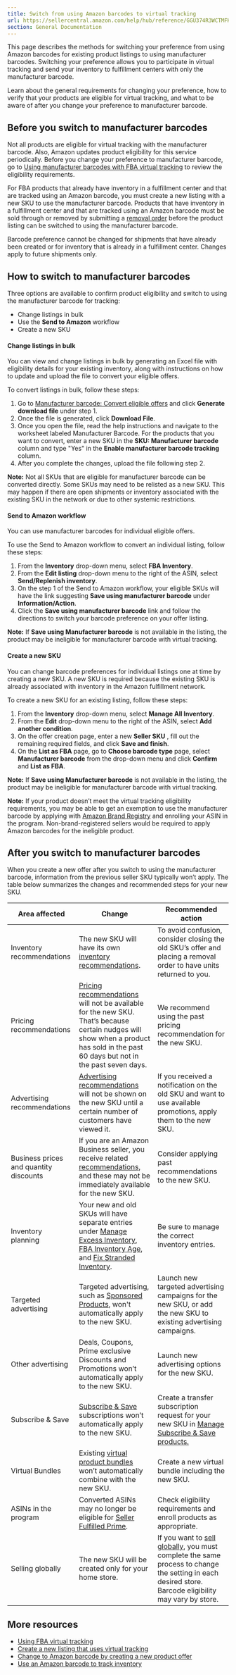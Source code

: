 ```yaml
---
title: Switch from using Amazon barcodes to virtual tracking
url: https://sellercentral.amazon.com/help/hub/reference/GGU374R3WCTMFK8L
section: General Documentation
---
```


This page describes the methods for switching your preference from using
Amazon barcodes for existing product listings to using manufacturer barcodes.
Switching your preference allows you to participate in virtual tracking and
send your inventory to fulfillment centers with only the manufacturer barcode.

Learn about the general requirements for changing your preference, how to
verify that your products are eligible for virtual tracking, and what to be
aware of after you change your preference to manufacturer barcode.

## Before you switch to manufacturer barcodes

Not all products are eligible for virtual tracking with the manufacturer
barcode. Also, Amazon updates product eligibility for this service
periodically. Before you change your preference to manufacturer barcode, go to
[Using manufacturer barcodes with FBA virtual tracking](/gp/help/200141480) to
review the eligibility requirements.

For FBA products that already have inventory in a fulfillment center and that
are tracked using an Amazon barcode, you must create a new listing with a new
SKU to use the manufacturer barcode. Products that have inventory in a
fulfillment center and that are tracked using an Amazon barcode must be sold
through or removed by submitting a [removal order](/gp/help/G201436560) before
the product listing can be switched to using the manufacturer barcode.

Barcode preference cannot be changed for shipments that have already been
created or for inventory that is already in a fulfillment center. Changes
apply to future shipments only.

## How to switch to manufacturer barcodes

Three options are available to confirm product eligibility and switch to using
the manufacturer barcode for tracking:

  * Change listings in bulk
  * Use the **Send to Amazon** workflow
  * Create a new SKU

#### Change listings in bulk

You can view and change listings in bulk by generating an Excel file with
eligibility details for your existing inventory, along with instructions on
how to update and upload the file to convert your eligible offers.

To convert listings in bulk, follow these steps:  

  1. Go to [Manufacturer barcode: Convert eligible offers](/c2c/feeds) and click **Generate download file** under step 1.
  2. Once the file is generated, click **Download File**.
  3. Once you open the file, read the help instructions and navigate to the worksheet labeled Manufacturer Barcode. For the products that you want to convert, enter a new SKU in the **SKU: Manufacturer barcode** column and type "Yes" in the **Enable manufacturer barcode tracking** column.
  4. After you complete the changes, upload the file following step 2.

**Note:** Not all SKUs that are eligible for manufacturer barcode can be
converted directly. Some SKUs may need to be relisted as a new SKU. This may
happen if there are open shipments or inventory associated with the existing
SKU in the network or due to other systemic restrictions.

#### Send to Amazon workflow

You can use manufacturer barcodes for individual eligible offers.

To use the Send to Amazon workflow to convert an individual listing, follow
these steps:  

  1. From the **Inventory** drop-down menu, select **FBA Inventory**.
  2. From the **Edit listing** drop-down menu to the right of the ASIN, select **Send/Replenish inventory**.
  3. On the step 1 of the Send to Amazon workflow, your eligible SKUs will have the link suggesting **Save using manufacturer barcode** under **Information/Action**.
  4. Click the **Save using manufacturer barcode** link and follow the directions to switch your barcode preference on your offer listing.

**Note:** If **Save using Manufacturer barcode** is not available in the
listing, the product may be ineligible for manufacturer barcode with virtual
tracking.

#### Create a new SKU

You can change barcode preferences for individual listings one at time by
creating a new SKU. A new SKU is required because the existing SKU is already
associated with inventory in the Amazon fulfillment network.

To create a new SKU for an existing listing, follow these steps:  

  1. From the **Inventory** drop-down menu, select **Manage All Inventory**. 
  2. From the **Edit** drop-down menu to the right of the ASIN, select **Add another condition**. 
  3. On the offer creation page, enter a new **Seller SKU** , fill out the remaining required fields, and click **Save and finish**. 
  4. On the **List as FBA** page, go to **Choose barcode type** page, select **Manufacturer barcode** from the drop-down menu and click **Confirm** and **List as FBA**.

**Note:** If **Save using Manufacturer barcode** is not available in the
listing, the product may be ineligible for manufacturer barcode with virtual
tracking.

**Note:** If your product doesn’t meet the virtual tracking eligibility
requirements, you may be able to get an exemption to use the manufacturer
barcode by applying with [Amazon Brand Registry](/gp/help/G202130410) and
enrolling your ASIN in the program. Non-brand-registered sellers would be
required to apply Amazon barcodes for the ineligible product.

## After you switch to manufacturer barcodes

When you create a new offer after you switch to using the manufacturer
barcode, information from the previous seller SKU typically won’t apply. The
table below summarizes the changes and recommended steps for your new SKU.

Area affected | Change | Recommended action  
---|---|---  
Inventory recommendations | The new SKU will have its own [inventory recommendations](/hz/sellingcoach?reportId=INVENTORY). | To avoid confusion, consider closing the old SKU’s offer and placing a removal order to have units returned to you.  
Pricing recommendations | [Pricing recommendations](/hz/pricing/dashboard) will not be available for the new SKU. That’s because certain nudges will show when a product has sold in the past 60 days but not in the past seven days. | We recommend using the past pricing recommendation for the new SKU.  
Advertising recommendations | [Advertising recommendations](/hz/sellingcoach/?reportId=ADVERTISING) will not be shown on the new SKU until a certain number of customers have viewed it. | If you received a notification on the old SKU and want to use available promotions, apply them to the new SKU.  
Business prices and quantity discounts | If you are an Amazon Business seller, you receive related [recommendations](/gp/help/201740300), and these may not be immediately available for the new SKU. | Consider applying past recommendations to the new SKU.  
Inventory planning | Your new and old SKUs will have separate entries under [Manage Excess Inventory](/inventoryplanning/excess-inventory), [FBA Inventory Age](/inventoryplanning/inventory-age), and [Fix Stranded Inventory](/hz/inventory?viewId=STRANDED). | Be sure to manage the correct inventory entries.  
Targeted advertising | Targeted advertising, such as [Sponsored Products](https://services.amazon.com/advertising/overview.html), won't automatically apply to the new SKU. | Launch new targeted advertising campaigns for the new SKU, or add the new SKU to existing advertising campaigns.  
Other advertising  | Deals, Coupons, Prime exclusive Discounts and Promotions won’t automatically apply to the new SKU. | Launch new advertising options for the new SKU.  
Subscribe & Save | [Subscribe & Save](/gp/help/G201620110) subscriptions won’t automatically apply to the new SKU. | Create a transfer subscription request for your new SKU in [Manage Subscribe & Save products.](/gp/help/G201958650)  
Virtual Bundles | Existing [virtual product bundles](/gp/help/G87HAE6PMKKM23Z7) won’t automatically combine with the new SKU. | Create a new virtual bundle including the new SKU.  
ASINs in the program | Converted ASINs may no longer be eligible for [Seller Fulfilled Prime](/gp/help/G201812230). | Check eligibility requirements and enroll products as appropriate.  
Selling globally | The new SKU will be created only for your home store. | If you want to [sell globally](/global-selling/dashboard), you must complete the same process to change the setting in each desired store. Barcode eligibility may vary by store.  
  
## More resources

  * [Using FBA virtual tracking](/gp/help/200141480)
  * [Create a new listing that uses virtual tracking](/gp/help/GCKCNHZRCF7SNQZR)
  * [Change to Amazon barcode by creating a new product offer](/gp/help/G9P8W8RZ96JFHVZH)
  * [Use an Amazon barcode to track inventory](/gp/help/G200141490)

